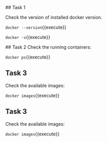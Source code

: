 ## Task 1

Check the version of installed docker version.

`docker --version`{{execute}}

`docker -v`{{execute}}

## Task 2
Check the running containers:

`docker ps`{{execute}}

## Task 3
Check the available images:

`docker images`{{execute}}

## Task 3
Check the available images:

`docker images`{{execute}}


